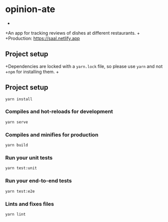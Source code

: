 # opinion-ate
+
+An app for tracking reviews of dishes at different restaurants.
+
+Production: <https://saal.netlify.app>

 ## Project setup
+Dependencies are locked with a `yarn.lock` file, so please use `yarn` and not
+`npm` for installing them.
+

## Project setup
```
yarn install
```

### Compiles and hot-reloads for development
```
yarn serve
```

### Compiles and minifies for production
```
yarn build
```

### Run your unit tests
```
yarn test:unit
```

### Run your end-to-end tests
```
yarn test:e2e
```

### Lints and fixes files
```
yarn lint
```


